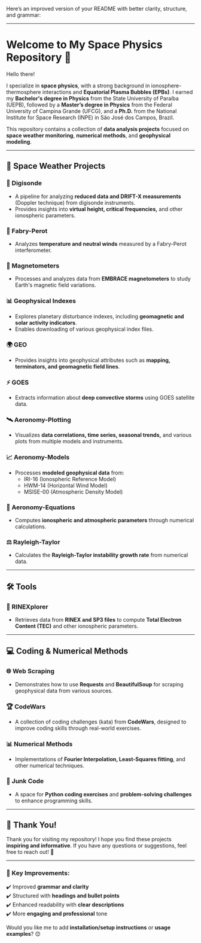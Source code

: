 Here’s an improved version of your README with better clarity, structure, and grammar:  

---

# **Welcome to My Space Physics Repository** 🚀  

Hello there!  

I specialize in **space physics**, with a strong background in ionosphere-thermosphere interactions and **Equatorial Plasma Bubbles (EPBs)**. I earned my **Bachelor's degree in Physics** from the State University of Paraíba (UEPB), followed by a **Master’s degree in Physics** from the Federal University of Campina Grande (UFCG), and a **Ph.D.** from the National Institute for Space Research (INPE) in São José dos Campos, Brazil.  

This repository contains a collection of **data analysis projects** focused on **space weather monitoring**, **numerical methods**, and **geophysical modeling**.  

---

## **🔭 Space Weather Projects**  

### **📡 Digisonde**  
- A pipeline for analyzing **reduced data and DRIFT-X measurements** (Doppler technique) from digisonde instruments.  
- Provides insights into **virtual height, critical frequencies,** and other ionospheric parameters.  

### **🌌 Fabry-Perot**  
- Analyzes **temperature and neutral winds** measured by a Fabry-Perot interferometer.  

### **🧲 Magnetometers**  
- Processes and analyzes data from **EMBRACE magnetometers** to study Earth's magnetic field variations.  

### **📊 Geophysical Indexes**  
- Explores planetary disturbance indexes, including **geomagnetic and solar activity indicators**.  
- Enables downloading of various geophysical index files.  

### **🌍 GEO**  
- Provides insights into geophysical attributes such as **mapping, terminators, and geomagnetic field lines**.  

### **⚡ GOES**  
- Extracts information about **deep convective storms** using GOES satellite data.  

### **🛰️ Aeronomy-Plotting**  
- Visualizes **data correlations, time series, seasonal trends,** and various plots from multiple models and instruments.  

### **📈 Aeronomy-Models**  
- Processes **modeled geophysical data** from:  
  - IRI-16 (Ionospheric Reference Model)  
  - HWM-14 (Horizontal Wind Model)  
  - MSISE-00 (Atmospheric Density Model)  

### **📑 Aeronomy-Equations**  
- Computes **ionospheric and atmospheric parameters** through numerical calculations.  

### **⚖️ Rayleigh-Taylor**  
- Calculates the **Rayleigh-Taylor instability growth rate** from numerical data.  

---

## **🛠️ Tools**  

### **📡 RINEXplorer**  
- Retrieves data from **RINEX and SP3 files** to compute **Total Electron Content (TEC)** and other ionospheric parameters.  

---

## **💻 Coding & Numerical Methods**  

### **🌐 Web Scraping**  
- Demonstrates how to use **Requests** and **BeautifulSoup** for scraping geophysical data from various sources.  

### **🏆 CodeWars**  
- A collection of coding challenges (kata) from **CodeWars**, designed to improve coding skills through real-world exercises.  

### **📊 Numerical Methods**  
- Implementations of **Fourier Interpolation, Least-Squares fitting**, and other numerical techniques.  

### **📝 Junk Code**  
- A space for **Python coding exercises** and **problem-solving challenges** to enhance programming skills.  

---

## **📢 Thank You!**  
Thank you for visiting my repository! I hope you find these projects **inspiring and informative**. If you have any questions or suggestions, feel free to reach out! 🚀  

---

### **🔹 Key Improvements:**  
✔️ Improved **grammar and clarity**  
✔️ Structured with **headings and bullet points**  
✔️ Enhanced readability with **clear descriptions**  
✔️ More **engaging and professional** tone  

Would you like me to add **installation/setup instructions** or **usage examples**? 😊
